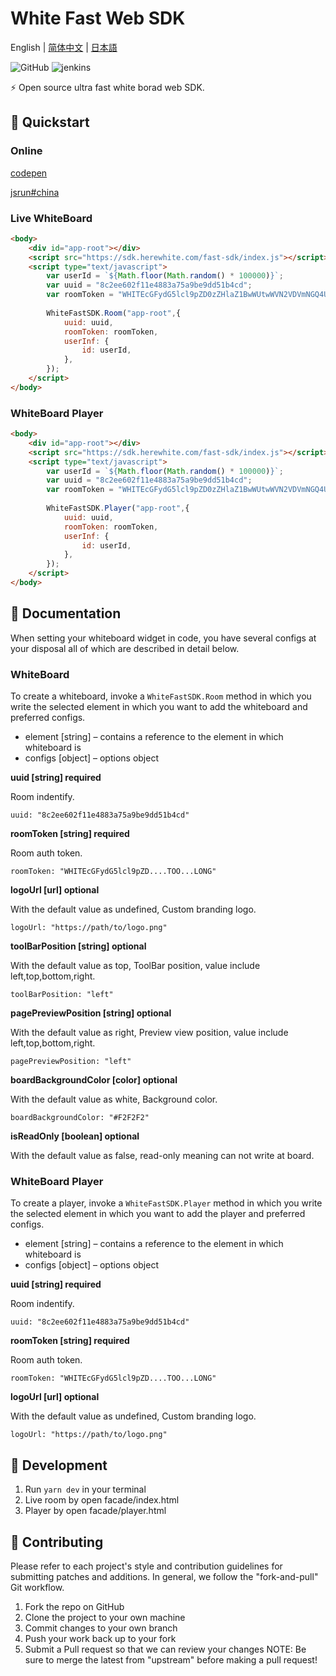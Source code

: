 # White Fast Web SDK

English | [简体中文](./README-zh_CN.md) | [日本語](./README-jp.md) 

![GitHub](https://img.shields.io/github/license/netless-io/whiteboard-designer)
![jenkins](http://ci.netless.group/job/fast-sdk-pr/badge/icon)

⚡ Open source ultra fast white borad web SDK.

## 🎉 Quickstart 

### Online

[codepen](https://codepen.io/buhe/pen/XWryGWO?editors=1000#0)


[jsrun#china](http://jsrun.pro/zmbKp/edit)

### Live WhiteBoard

```html
<body>
    <div id="app-root"></div>
    <script src="https://sdk.herewhite.com/fast-sdk/index.js"></script>
    <script type="text/javascript">
        var userId = `${Math.floor(Math.random() * 100000)}`;
        var uuid = "8c2ee602f11e4883a75a9be9dd51b4cd";
        var roomToken = "WHITEcGFydG5lcl9pZD0zZHlaZ1BwWUtwWVN2VDVmNGQ4UGI2M2djVGhncENIOXBBeTcmc2lnPWFhODIxMTQ5NjdhZDdmMmVlMzI1NmJhNjUwNmM2OTJmMzFkNGZiODg6YWRtaW5JZD0xNTgmcm9vbUlkPThjMmVlNjAyZjExZTQ4ODNhNzVhOWJlOWRkNTFiNGNkJnRlYW1JZD0yODMmcm9sZT1yb29tJmV4cGlyZV90aW1lPTE2MDA1MTI0OTYmYWs9M2R5WmdQcFlLcFlTdlQ1ZjRkOFBiNjNnY1RoZ3BDSDlwQXk3JmNyZWF0ZV90aW1lPTE1Njg5NTU1NDQmbm9uY2U9MTU2ODk1NTU0NDAwMjAw";
        
        WhiteFastSDK.Room("app-root",{
            uuid: uuid,
            roomToken: roomToken,
            userInf: {
                id: userId,
            },
        });
    </script>
</body>
```

### WhiteBoard Player

```html
<body>
    <div id="app-root"></div>
    <script src="https://sdk.herewhite.com/fast-sdk/index.js"></script>
    <script type="text/javascript">
        var userId = `${Math.floor(Math.random() * 100000)}`;
        var uuid = "8c2ee602f11e4883a75a9be9dd51b4cd";
        var roomToken = "WHITEcGFydG5lcl9pZD0zZHlaZ1BwWUtwWVN2VDVmNGQ4UGI2M2djVGhncENIOXBBeTcmc2lnPWFhODIxMTQ5NjdhZDdmMmVlMzI1NmJhNjUwNmM2OTJmMzFkNGZiODg6YWRtaW5JZD0xNTgmcm9vbUlkPThjMmVlNjAyZjExZTQ4ODNhNzVhOWJlOWRkNTFiNGNkJnRlYW1JZD0yODMmcm9sZT1yb29tJmV4cGlyZV90aW1lPTE2MDA1MTI0OTYmYWs9M2R5WmdQcFlLcFlTdlQ1ZjRkOFBiNjNnY1RoZ3BDSDlwQXk3JmNyZWF0ZV90aW1lPTE1Njg5NTU1NDQmbm9uY2U9MTU2ODk1NTU0NDAwMjAw";
        
        WhiteFastSDK.Player("app-root",{
            uuid: uuid,
            roomToken: roomToken,
            userInf: {
                id: userId,
            },
        });
    </script>
</body>
```

## 📖 Documentation

When setting your whiteboard widget in code, you have several configs at your disposal all of which are described in detail below.

### WhiteBoard

To create a whiteboard, invoke a ```WhiteFastSDK.Room``` method in which you write the selected element in which you want to add the whiteboard and preferred configs.

- element [string] – contains a reference to the element in which whiteboard is
- configs [object] – options object

**uuid [string] required**

Room indentify.

```
uuid: "8c2ee602f11e4883a75a9be9dd51b4cd"
```

**roomToken [string] required**

Room auth token.

```
roomToken: "WHITEcGFydG5lcl9pZD....TOO...LONG"
```

**logoUrl [url] optional**

With the default value as undefined, Custom branding logo.

```
logoUrl: "https://path/to/logo.png"
```

**toolBarPosition [string] optional**

With the default value as top, ToolBar position, value include left,top,bottom,right.

```
toolBarPosition: "left"
```

**pagePreviewPosition [string] optional**

With the default value as right, Preview view position, value include left,top,bottom,right.

```
pagePreviewPosition: "left"
```

**boardBackgroundColor [color] optional**

With the default value as white, Background color.

```
boardBackgroundColor: "#F2F2F2"
```

**isReadOnly [boolean] optional**

With the default value as false, read-only meaning can not write at board.

### WhiteBoard Player

To create a player, invoke a ```WhiteFastSDK.Player``` method in which you write the selected element in which you want to add the player and preferred configs.

- element [string] – contains a reference to the element in which whiteboard is
- configs [object] – options object

**uuid [string] required**

Room indentify.

```
uuid: "8c2ee602f11e4883a75a9be9dd51b4cd"
```

**roomToken [string] required**

Room auth token.

```
roomToken: "WHITEcGFydG5lcl9pZD....TOO...LONG"
```

**logoUrl [url] optional**

With the default value as undefined, Custom branding logo.

```
logoUrl: "https://path/to/logo.png"
```


## 🚀 Development

1. Run `yarn dev` in your terminal
2. Live room by open facade/index.html
3. Player by open facade/player.html

## 👏 Contributing

Please refer to each project's style and contribution guidelines for submitting patches and additions. In general, we follow the "fork-and-pull" Git workflow.

1. Fork the repo on GitHub
2. Clone the project to your own machine
3. Commit changes to your own branch
4. Push your work back up to your fork
5. Submit a Pull request so that we can review your changes
NOTE: Be sure to merge the latest from "upstream" before making a pull request!